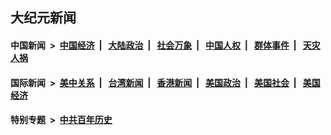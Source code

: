 ## 大纪元新闻

#### 中国新闻 &nbsp;>&nbsp; [中国经济](indexes/ncid283/README.md?05120845) &nbsp;| &nbsp; [大陆政治](indexes/ncid277/README.md?05120845) &nbsp;| &nbsp; [社会万象](indexes/ncid282/README.md?05120845) &nbsp;| &nbsp; [中国人权](indexes/ncid278/README.md?05120845) &nbsp;| &nbsp; [群体事件](indexes/ncid279/README.md?05120845) &nbsp;| &nbsp; [天灾人祸](indexes/ncid280/README.md?05120845)

#### 国际新闻 &nbsp;>&nbsp; [美中关系](indexes/nf1412576/README.md?05120845) &nbsp;| &nbsp; [台湾新闻](indexes/ncid1349361/README.md?05120845) &nbsp;| &nbsp; [香港新闻](indexes/ncid1349362/README.md?05120845) &nbsp;| &nbsp; [美国政治](indexes/ncid1078159/README.md?05120845) &nbsp;| &nbsp; [美国社会](indexes/ncid1078160/README.md?05120845) &nbsp;| &nbsp; [美国经济](indexes/ncid1078158/README.md?05120845)

#### 特别专题 &nbsp;>&nbsp; [中共百年历史](https://github.com/easy2view/epoch-special/blob/master/README.md?05120845)  
